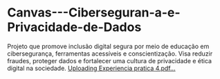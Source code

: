 # Canvas---Ciberseguran-a-e-Privacidade-de-Dados
Projeto que promove inclusão digital segura por meio de educação em cibersegurança, ferramentas acessíveis e conscientização. Visa reduzir fraudes, proteger dados e fortalecer uma cultura de privacidade e ética digital na sociedade.
[Uploading Experiencia pratica 4.pdf…]()
